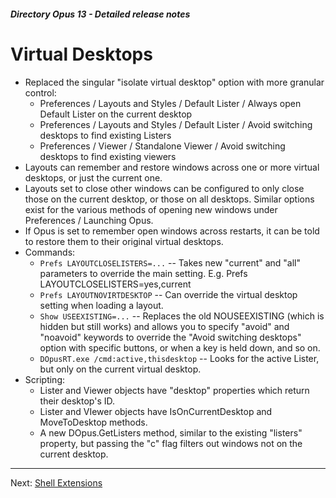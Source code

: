 ##### Directory Opus 13 - Detailed release notes

# Virtual Desktops

- Replaced the singular "isolate virtual desktop" option with more granular control:
  - Preferences / Layouts and Styles / Default Lister / Always open Default Lister on the current desktop
  - Preferences / Layouts and Styles / Default Lister / Avoid switching desktops to find existing Listers
  - Preferences / Viewer / Standalone Viewer / Avoid switching desktops to find existing viewers
- Layouts can remember and restore windows across one or more virtual desktops, or just the current one.
- Layouts set to close other windows can be configured to only close those on the current desktop, or those on all desktops. Similar options exist for the various methods of opening new windows under Preferences / Launching Opus.
- If Opus is set to remember open windows across restarts, it can be told to restore them to their original virtual desktops.
- Commands:
  - `Prefs LAYOUTCLOSELISTERS=...` -- Takes new "current" and "all" parameters to override the main setting. E.g. Prefs LAYOUTCLOSELISTERS=yes,current
  - `Prefs LAYOUTNOVIRTDESKTOP` -- Can override the virtual desktop setting when loading a layout.
  - `Show USEEXISTING=...` -- Replaces the old NOUSEEXISTING (which is hidden but still works) and allows you to specify "avoid" and "noavoid" keywords to override the "Avoid switching desktops" option with specific buttons, or when a key is held down, and so on.
  - `DOpusRT.exe /cmd:active,thisdesktop` -- Looks for the active Lister, but only on the current virtual desktop.
- Scripting:
  - Lister and Viewer objects have "desktop" properties which return their desktop's ID.
  - Lister and VIewer objects have IsOnCurrentDesktop and MoveToDesktop methods.
  - A new DOpus.GetListers method, similar to the existing "listers" property, but passing the "c" flag filters out windows not on the current desktop.

------------------------------------------------------------------------

Next: [Shell Extensions](/Manual/release_history/opus13_detailed/shell_extensions.md)
